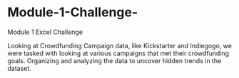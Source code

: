 # Module-1-Challenge-
Module 1 Excel Challenge 

Looking at Crowdfunding Campaign data, like Kickstarter and Indiegogo, we were tasked with looking at various campaigns that met their crowdfunding goals. 
Organizing and analyzing the data to uncover hidden trends in the dataset. 
